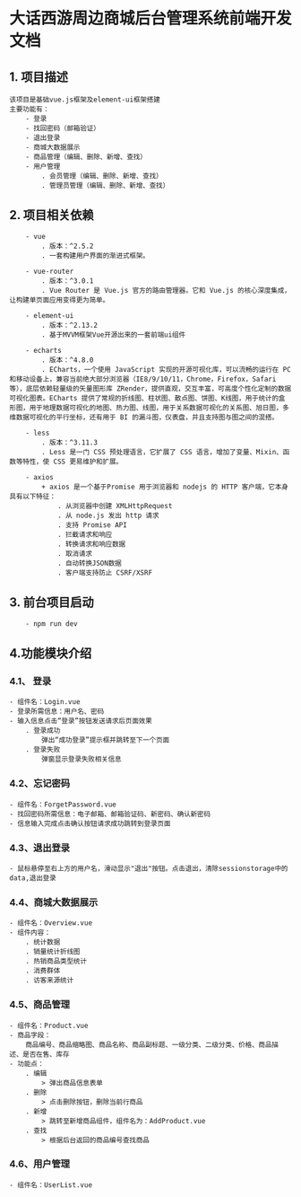 # 大话西游周边商城后台管理系统前端开发文档

## 1. 项目描述
    该项目是基础vue.js框架及element-ui框架搭建
    主要功能有：
        - 登录 
        - 找回密码（邮箱验证）
        - 退出登录
        - 商城大数据展示
        - 商品管理（编辑、删除、新增、查找）
        - 用户管理
            . 会员管理（编辑、删除、新增、查找）
            . 管理员管理（编辑、删除、新增、查找）
        

## 2. 项目相关依赖
        - vue
            . 版本：^2.5.2
            . 一套构建用户界面的渐进式框架。
        
        - vue-router
            . 版本：^3.0.1
            . Vue Router 是 Vue.js 官方的路由管理器。它和 Vue.js 的核心深度集成，让构建单页面应用变得更为简单。

        - element-ui
            . 版本：^2.13.2
            . 基于MVVM框架Vue开源出来的一套前端ui组件

        - echarts 
            . 版本：^4.8.0
            . ECharts，一个使用 JavaScript 实现的开源可视化库，可以流畅的运行在 PC 和移动设备上，兼容当前绝大部分浏览器（IE8/9/10/11，Chrome，Firefox，Safari等），底层依赖轻量级的矢量图形库 ZRender，提供直观，交互丰富，可高度个性化定制的数据可视化图表。ECharts 提供了常规的折线图、柱状图、散点图、饼图、K线图，用于统计的盒形图，用于地理数据可视化的地图、热力图、线图，用于关系数据可视化的关系图、旭日图，多维数据可视化的平行坐标，还有用于 BI 的漏斗图，仪表盘，并且支持图与图之间的混搭。

        - less
            . 版本：^3.11.3
            . Less 是一门 CSS 预处理语言，它扩展了 CSS 语言，增加了变量、Mixin、函数等特性，使 CSS 更易维护和扩展。
        
        - axios
            + axios 是一个基于Promise 用于浏览器和 nodejs 的 HTTP 客户端，它本身具有以下特征：
                . 从浏览器中创建 XMLHttpRequest
                . 从 node.js 发出 http 请求
                . 支持 Promise API
                . 拦截请求和响应
                . 转换请求和响应数据
                . 取消请求
                . 自动转换JSON数据
                . 客户端支持防止 CSRF/XSRF

## 3. 前台项目启动
        - npm run dev

## 4.功能模块介绍

### 4.1、 登录
    - 组件名：Login.vue
    - 登录所需信息：用户名、密码
    - 输入信息点击“登录”按钮发送请求后页面效果
        . 登录成功
            弹出“成功登录”提示框并跳转至下一个页面
        . 登录失败
            弹窗显示登录失败相关信息

### 4.2、忘记密码
    - 组件名：ForgetPassword.vue
    - 找回密码所需信息：电子邮箱、邮箱验证码、新密码、确认新密码
    - 信息输入完成点击确认按钮请求成功跳转到登录页面

### 4.3、退出登录
    - 鼠标悬停至右上方的用户名，滑动显示"退出"按钮。点击退出，清除sessionstorage中的data,退出登录

### 4.4、商城大数据展示
    - 组件名：Overview.vue
    - 组件内容：
        . 统计数据
        . 销量统计折线图
        . 热销商品类型统计
        . 消费群体
        . 访客来源统计

### 4.5、商品管理
    - 组件名：Product.vue
    - 商品字段：
        商品编号、商品缩略图、商品名称、商品副标题、一级分类、二级分类、价格、商品描述、是否在售、库存
    - 功能点：
        . 编辑
            > 弹出商品信息表单
        . 删除
            > 点击删除按钮，删除当前行商品
        . 新增
            > 跳转至新增商品组件，组件名为：AddProduct.vue
        . 查找
            > 根据后台返回的商品编号查找商品

### 4.6、用户管理
    - 组件名：UserList.vue






